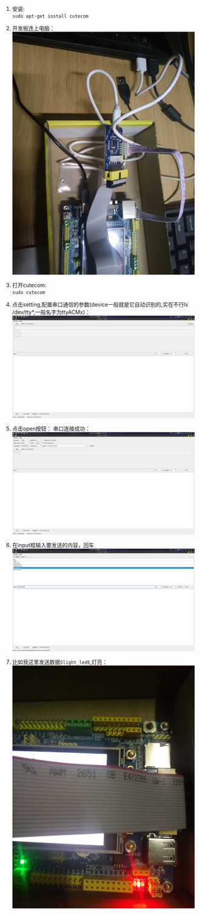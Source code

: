 1. 安装:  
`sudo apt-get install cutecom`

2. 开发板连上电脑：
![46](../img/IMG20201107233310.jpg)

3. 打开cutecom:  
`sudo cutecom`

4. 点击setting,配置串口通信的参数(device一般就是它自动识别的,实在不行ls /dev/tty*,一般名字为ttyACMx)：
![46](../img/Screenshot_20201107_234108.png)

5. 点击open按钮：
串口连接成功：
![46](../img/Screenshot_20201107_233810.png)

6. 在input框输入要发送的内容，回车
![46](../img/Screenshot_20201107_234214.png)

7. 比如我这里发送数据`Slight_ledE`,灯亮：
![46](../img/IMG20201107234220.jpg)


